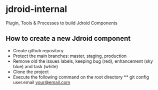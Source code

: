 # jdroid-internal
Plugin, Tools &amp; Processes to build Jdroid Components

## How to create a new Jdroid component

* Create github repository
* Protect the main branches: master, staging, production
* Remove old the issues labels, keeping bug (red), enhancement (sky blue) and task (white)
* Clone the project
* Execute the following command on the root directory
** git config user.email your@email.com

